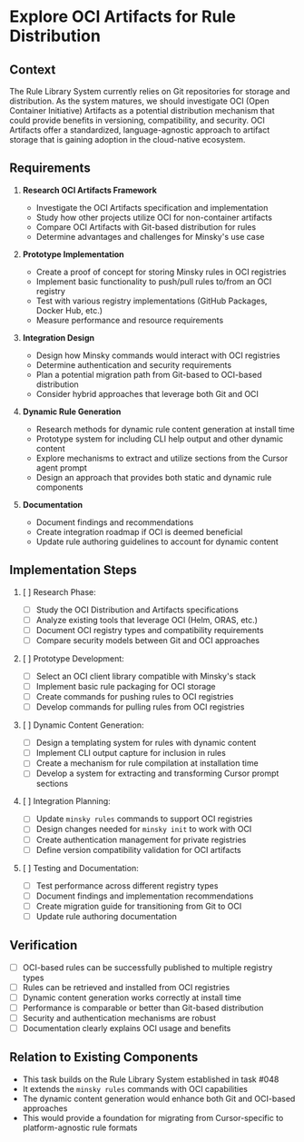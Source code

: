 # Explore OCI Artifacts for Rule Distribution

## Context

The Rule Library System currently relies on Git repositories for storage and distribution. As the system matures, we should investigate OCI (Open Container Initiative) Artifacts as a potential distribution mechanism that could provide benefits in versioning, compatibility, and security. OCI Artifacts offer a standardized, language-agnostic approach to artifact storage that is gaining adoption in the cloud-native ecosystem.

## Requirements

1. **Research OCI Artifacts Framework**

   - Investigate the OCI Artifacts specification and implementation
   - Study how other projects utilize OCI for non-container artifacts
   - Compare OCI Artifacts with Git-based distribution for rules
   - Determine advantages and challenges for Minsky's use case

2. **Prototype Implementation**

   - Create a proof of concept for storing Minsky rules in OCI registries
   - Implement basic functionality to push/pull rules to/from an OCI registry
   - Test with various registry implementations (GitHub Packages, Docker Hub, etc.)
   - Measure performance and resource requirements

3. **Integration Design**

   - Design how Minsky commands would interact with OCI registries
   - Determine authentication and security requirements
   - Plan a potential migration path from Git-based to OCI-based distribution
   - Consider hybrid approaches that leverage both Git and OCI

4. **Dynamic Rule Generation**

   - Research methods for dynamic rule content generation at install time
   - Prototype system for including CLI help output and other dynamic content
   - Explore mechanisms to extract and utilize sections from the Cursor agent prompt
   - Design an approach that provides both static and dynamic rule components

5. **Documentation**
   - Document findings and recommendations
   - Create integration roadmap if OCI is deemed beneficial
   - Update rule authoring guidelines to account for dynamic content

## Implementation Steps

1. [ ] Research Phase:

   - [ ] Study the OCI Distribution and Artifacts specifications
   - [ ] Analyze existing tools that leverage OCI (Helm, ORAS, etc.)
   - [ ] Document OCI registry types and compatibility requirements
   - [ ] Compare security models between Git and OCI approaches

2. [ ] Prototype Development:

   - [ ] Select an OCI client library compatible with Minsky's stack
   - [ ] Implement basic rule packaging for OCI storage
   - [ ] Create commands for pushing rules to OCI registries
   - [ ] Develop commands for pulling rules from OCI registries

3. [ ] Dynamic Content Generation:

   - [ ] Design a templating system for rules with dynamic content
   - [ ] Implement CLI output capture for inclusion in rules
   - [ ] Create a mechanism for rule compilation at installation time
   - [ ] Develop a system for extracting and transforming Cursor prompt sections

4. [ ] Integration Planning:

   - [ ] Update `minsky rules` commands to support OCI registries
   - [ ] Design changes needed for `minsky init` to work with OCI
   - [ ] Create authentication management for private registries
   - [ ] Define version compatibility validation for OCI artifacts

5. [ ] Testing and Documentation:
   - [ ] Test performance across different registry types
   - [ ] Document findings and implementation recommendations
   - [ ] Create migration guide for transitioning from Git to OCI
   - [ ] Update rule authoring documentation

## Verification

- [ ] OCI-based rules can be successfully published to multiple registry types
- [ ] Rules can be retrieved and installed from OCI registries
- [ ] Dynamic content generation works correctly at install time
- [ ] Performance is comparable or better than Git-based distribution
- [ ] Security and authentication mechanisms are robust
- [ ] Documentation clearly explains OCI usage and benefits

## Relation to Existing Components

- This task builds on the Rule Library System established in task #048
- It extends the `minsky rules` commands with OCI capabilities
- The dynamic content generation would enhance both Git and OCI-based approaches
- This would provide a foundation for migrating from Cursor-specific to platform-agnostic rule formats
